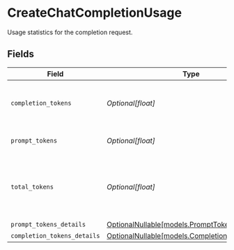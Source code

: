 # CreateChatCompletionUsage

Usage statistics for the completion request.


## Fields

| Field                                                                                    | Type                                                                                     | Required                                                                                 | Description                                                                              |
| ---------------------------------------------------------------------------------------- | ---------------------------------------------------------------------------------------- | ---------------------------------------------------------------------------------------- | ---------------------------------------------------------------------------------------- |
| `completion_tokens`                                                                      | *Optional[float]*                                                                        | :heavy_minus_sign:                                                                       | Number of tokens in the generated completion.                                            |
| `prompt_tokens`                                                                          | *Optional[float]*                                                                        | :heavy_minus_sign:                                                                       | Number of tokens in the prompt.                                                          |
| `total_tokens`                                                                           | *Optional[float]*                                                                        | :heavy_minus_sign:                                                                       | Total number of tokens used in the request (prompt + completion).                        |
| `prompt_tokens_details`                                                                  | [OptionalNullable[models.PromptTokensDetails]](../models/prompttokensdetails.md)         | :heavy_minus_sign:                                                                       | N/A                                                                                      |
| `completion_tokens_details`                                                              | [OptionalNullable[models.CompletionTokensDetails]](../models/completiontokensdetails.md) | :heavy_minus_sign:                                                                       | N/A                                                                                      |